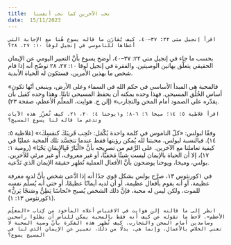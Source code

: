 ```yaml
---
title:  نحب الآخرين كما نحب أنفسنا
date:  15/11/2023
---
```


`اقرأ إنجيل متى ٢٢: ٣٧–٤٠. كيف يُقارَن ما قاله يسوع هُنا مع الإجابة التي أعطاها للناموسي في إنجيل لوقا ١٠: ٢٧، ٢٨؟`

بحسب ما جاء في إنجيل متى ٢٢: ٣٧–٤٠، أوضح يسوع بأنَّ التعبير اليومي عن الإيمان الحقيقي يتعلَّق بهاتين الوصيتين. والفقرة في إنجيل لوقا ١٠: ٢٧، ٢٨ توضّح أنه إذا قام شخص ما بهذين الأمرين، فستكون له الحياة الأبدية.

«فالمحبة هي المبدأ الأساسي في حكم الله في السماء وعلى الأرض، وينبغي أنّها تكون أساس الخُلُق المسيحي. فهذا وحده يمكنه أن يحفظ المسيحي ثابتًا. وهذا وحده كفيل بأن يقدّره على الصمود أمام المحن والتجارب» (إلن ج. هوايت، المعلّم الأعظم، صفحة ٢٣).

`اقرأ غلاطية ٥: ١٤؛ ميخا ٦: ٦-٨؛ و١يوحنا ٤: ٢٠، ٢١. كيف تُعزِّز هذه الآيات وتدعم ما قاله لنا يسوع المسيح؟`

وفقًا لبولس: «كلّ الناموس في كلمة واحدة يُكْمَل: ‹تُحِب قَريبَكَ كنفسِكَ›» (غلاطية ٥: ١٤). فبالنسبة لبولس، محبتنا لله يُمكن رؤيتها فقط عندما تتجسَّد تلك المحبة عمليًا في كيفية تعاملنا مع الآخرين. على الرَّغم من تصريحه بأنَّ «الْبَارّ فَبِالإِيمَانِ يَحْيَا» (رومية ١: ١٧)، إلا أن الحياة بالإيمان ليست شيئًا مَخفيًّا، أو غير معروف، أو غير مرئي للآخرين. بولس، وميخا، ويوحنا يوضحون بأنَّ الأفعال العملية تُظهِر حقيقة الإيمان الذي نَدَّعيه.

في ١كورنثوس ١٣، صرَّح بولس بشكل قوي جدًا أنه إذا ادَّعى شخص بأنَّ لديه معرفة عظيمة، أو أنه يقوم بأفعال عظيمة، أو أن لديه أيمانًا عظيمًا، أو حتى أنه يُسلِّم نفسه للموت، ولكن ليس له محبة، فإنَّ ذلك الشخص يُصبح «نُحاسًا يَطِنُّ وصَنجًا يَرنُّ» (١كورنثوس ١٣: ١).

`انظر إلى ما قالته إلن هوايت في الاقتباس أعلاه المأخوذ من كِتاب «المعلِّم الأعظم». لاحظ ما تقوله عن كيف أنه فقط بالمحبة يمكن للناس أن يظلوا راسخين وصامدين أمام المحن والتجارب. كيف تُظهِر هذه الفكرة بأنَّ وصية المحبة لا تعني الخلاص بالأعمال، وإنما هي، بدلًا من ذلك، تعبير عن الإيمان الذي لنا في المسيح يسوع؟`